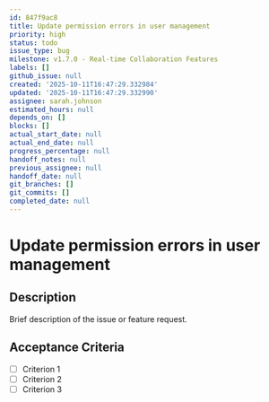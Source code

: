 ```yaml
---
id: 847f9ac8
title: Update permission errors in user management
priority: high
status: todo
issue_type: bug
milestone: v1.7.0 - Real-time Collaboration Features
labels: []
github_issue: null
created: '2025-10-11T16:47:29.332984'
updated: '2025-10-11T16:47:29.332990'
assignee: sarah.johnson
estimated_hours: null
depends_on: []
blocks: []
actual_start_date: null
actual_end_date: null
progress_percentage: null
handoff_notes: null
previous_assignee: null
handoff_date: null
git_branches: []
git_commits: []
completed_date: null
---
```


# Update permission errors in user management

## Description

Brief description of the issue or feature request.

## Acceptance Criteria

- [ ] Criterion 1
- [ ] Criterion 2
- [ ] Criterion 3